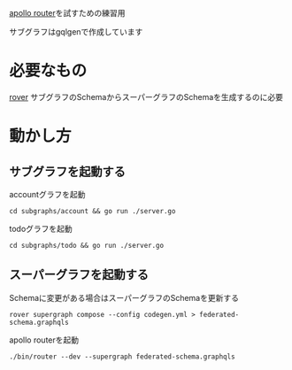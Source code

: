 [apollo router](https://www.apollographql.com/docs/graphos/routing)を試すための練習用

サブグラフはgqlgenで作成しています

# 必要なもの

[rover](https://www.apollographql.com/docs/rover/commands/supergraphs#supergraph-compose)
サブグラフのSchemaからスーパーグラフのSchemaを生成するのに必要

# 動かし方

## サブグラフを起動する

accountグラフを起動
```shell
cd subgraphs/account && go run ./server.go
```

todoグラフを起動
```shell
cd subgraphs/todo && go run ./server.go
```

## スーパーグラフを起動する
Schemaに変更がある場合はスーパーグラフのSchemaを更新する
```shell
rover supergraph compose --config codegen.yml > federated-schema.graphqls
```
apollo routerを起動
```shell
./bin/router --dev --supergraph federated-schema.graphqls
```